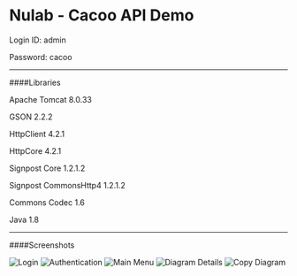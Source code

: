 # Nulab - Cacoo API Demo

Login ID: admin

Password: cacoo

---

####Libraries

Apache Tomcat 8.0.33

GSON 2.2.2

HttpClient 4.2.1

HttpCore 4.2.1

Signpost Core 1.2.1.2

Signpost CommonsHttp4 1.2.1.2

Commons Codec 1.6

Java 1.8

---

####Screenshots

<img src="http://imgur.com/UFB5aSz.png" alt="Login">
<img src="http://imgur.com/1xdrfNX.png" alt="Authentication">
<img src="http://imgur.com/52TasZy.png" alt="Main Menu">
<img src="http://imgur.com/r40uul0.png" alt="Diagram Details">
<img src="http://imgur.com/irCbKfq.png" alt="Copy Diagram">
